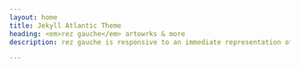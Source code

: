 ```yaml
---
layout: home
title: Jekyll Atlantic Theme
heading: <em>rez gauche</em> artowrks & more
description: rez gauche is responsive to an immediate representation of artists.

---
```

